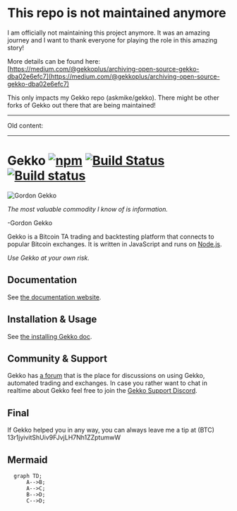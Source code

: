 # This repo is not maintained anymore

I am officially not maintaining this project anymore. It was an amazing journey and I want to thank everyone for
playing the role in this amazing story!

More details can be found here: [https://medium.com/@gekkoplus/archiving-open-source-gekko-dba02e6efc7](https://medium.com/@gekkoplus/archiving-open-source-gekko-dba02e6efc7)

This only impacts my Gekko repo (askmike/gekko). There might be other forks of Gekko out there that are being maintained!

------

Old content:

------


# Gekko [![npm](https://img.shields.io/npm/dm/gekko.svg)]() [![Build Status](https://travis-ci.org/askmike/gekko.png)](https://travis-ci.org/askmike/gekko) [![Build status](https://ci.appveyor.com/api/projects/status/github/askmike/gekko?branch=stable&svg=true)](https://ci.appveyor.com/project/askmike/gekko)

![Gordon Gekko](http://mikevanrossum.nl/static/gekko.jpg)

*The most valuable commodity I know of is information.*

-Gordon Gekko

Gekko is a Bitcoin TA trading and backtesting platform that connects to popular Bitcoin exchanges. It is written in JavaScript and runs on [Node.js](http://nodejs.org).

*Use Gekko at your own risk.*

## Documentation

See [the documentation website](https://gekko.wizb.it/docs/introduction/about_gekko.html).

## Installation & Usage

See [the installing Gekko doc](https://gekko.wizb.it/docs/installation/installing_gekko.html).

## Community & Support

Gekko has [a forum](https://forum.gekko.wizb.it/) that is the place for discussions on using Gekko, automated trading and exchanges. In case you rather want to chat in realtime about Gekko feel free to join the [Gekko Support Discord](https://discord.gg/26wMygt).

## Final

If Gekko helped you in any way, you can always leave me a tip at (BTC) 13r1jyivitShUiv9FJvjLH7Nh1ZZptumwW

## Mermaid
```mermaid
  graph TD;
      A-->B;
      A-->C;
      B-->D;
      C-->D;
```
